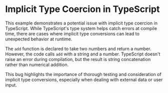 # Implicit Type Coercion in TypeScript
This example demonstrates a potential issue with implicit type coercion in TypeScript.  While TypeScript's type system helps catch errors at compile time, there are cases where implicit type conversions can lead to unexpected behavior at runtime.

The `add` function is declared to take two numbers and return a number. However, the code calls `add` with a string and a number. TypeScript doesn't raise an error during compilation, but the result is string concatenation rather than numerical addition.

This bug highlights the importance of thorough testing and consideration of implicit type conversions, especially when dealing with external data or user input.